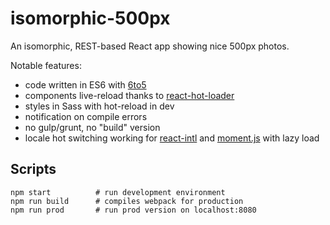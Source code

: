 # isomorphic-500px

An isomorphic, REST-based React app showing nice 500px photos.

Notable features: 

- code written in ES6 with [6to5](http://6to5.org)
- components live-reload thanks to [react-hot-loader](https://github.com/gaearon/react-hot-loader)
- styles in Sass with hot-reload in dev
- notification on compile errors
- no gulp/grunt, no "build" version
- locale hot switching working for [react-intl](https://github.com/yahoo/react-intl) and [moment.js](http://momentjs.com) with lazy load


## Scripts

```
npm start          # run development environment
npm run build      # compiles webpack for production
npm run prod       # run prod version on localhost:8080
```